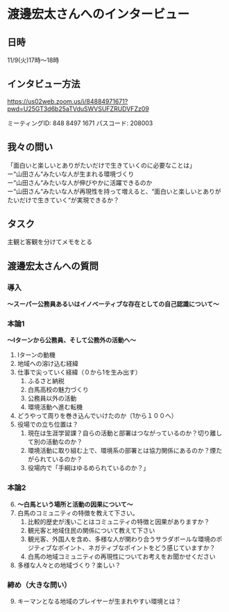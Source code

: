 # 渡邊宏太さんへのインタービュー

## 日時
11/9(火)17時〜18時

## インタビュー方法
https://us02web.zoom.us/j/84884971671?pwd=U25GT3d6b25aTVduSWVSUFZRUDVFZz09

ミーティングID: 848 8497 1671
パスコード: 208003

## 我々の問い
「面白いと楽しいとありがたいだけで生きていくのに必要なことは」  
ー“山田さん“みたいな人が生まれる環境づくり  
ー“山田さん“みたいな人が伸びやかに活躍できるのか  
ー“山田さん“みたいな人が再現性を持って増えると、“面白いと楽しいとありがたいだけで生きていく“が実現できるか？

## タスク
主観と客観を分けてメモをとる

## 渡邊宏太さんへの質問

### 導入
**〜スーパー公務員あるいはイノベーティブな存在としての自己認識について〜**

### 本論1
**〜Iターンから公務員、そして公務外の活動へ〜**
1. Iターンの動機
2. 地域への溶け込む経緯
3. 仕事で尖っていく経緯（０から1を生み出す）
    1. ふるさと納税
    2. 白馬高校の魅力づくり
    3. 公務員以外の活動
    4. 環境活動へ進む転機
4. どうやって周りを巻き込んでいけたのか（1から１００へ）
5. 役場での立ち位置は？
    1. 現在は生涯学習課？自らの活動と部署はつながっているのか？切り離して別の活動なのか？
    2. 環境活動に取り組む上で、環境系の部署とは協力関係にあるのか？煙たがられているのか？
    3. 役場内で「手綱はゆるめられているのか？」

### 本論2
6. **〜白馬という場所と活動の因果について〜**
7. 白馬のコミュニティの特徴を教えて下さい。
    1. 比較的歴史が浅いことはコミュニティの特徴と因果がありますか？
    2. 観光客と地域住民の関係について教えて下さい
    3. 観光客、外国人を含め、多様な人が関わり合うサラダボールな環境のポジティブなポイント、ネガティブなポイントをどう感じていますか？
    4. 白馬の地域コミュニティの再現性についてお考えをお聞かせください
8. 多様な人々との地域づくり？楽しい？

### 締め（大きな問い）
9. キーマンとなる地域のプレイヤーが生まれやすい環境とは？



